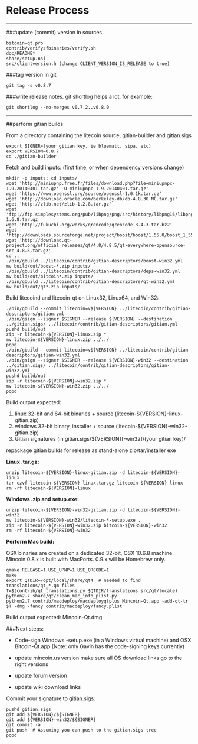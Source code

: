 Release Process
====================

* * *

###update (commit) version in sources


	bitcoin-qt.pro
	contrib/verifysfbinaries/verify.sh
	doc/README*
	share/setup.nsi
	src/clientversion.h (change CLIENT_VERSION_IS_RELEASE to true)

###tag version in git

	git tag -s v0.8.7

###write release notes. git shortlog helps a lot, for example:

	git shortlog --no-merges v0.7.2..v0.8.0

* * *

##perform gitian builds

 From a directory containing the litecoin source, gitian-builder and gitian.sigs
  
	export SIGNER=(your gitian key, ie bluematt, sipa, etc)
	export VERSION=0.8.7
	cd ./gitian-builder

 Fetch and build inputs: (first time, or when dependency versions change)

	mkdir -p inputs; cd inputs/
	wget 'http://miniupnp.free.fr/files/download.php?file=miniupnpc-1.9.20140401.tar.gz' -O miniupnpc-1.9.20140401.tar.gz'
	wget 'https://www.openssl.org/source/openssl-1.0.1k.tar.gz'
	wget 'http://download.oracle.com/berkeley-db/db-4.8.30.NC.tar.gz'
	wget 'http://zlib.net/zlib-1.2.8.tar.gz'
	wget 'ftp://ftp.simplesystems.org/pub/libpng/png/src/history/libpng16/libpng-1.6.8.tar.gz'
	wget 'http://fukuchi.org/works/qrencode/qrencode-3.4.3.tar.bz2'
	wget 'http://downloads.sourceforge.net/project/boost/boost/1.55.0/boost_1_55_0.tar.bz2'
	wget 'http://download.qt-project.org/official_releases/qt/4.8/4.8.5/qt-everywhere-opensource-src-4.8.5.tar.gz'
	cd ..
	./bin/gbuild ../litecoin/contrib/gitian-descriptors/boost-win32.yml
	mv build/out/boost-*.zip inputs/
	./bin/gbuild ../litecoin/contrib/gitian-descriptors/deps-win32.yml
	mv build/out/bitcoin*.zip inputs/
	./bin/gbuild ../litecoin/contrib/gitian-descriptors/qt-win32.yml
	mv build/out/qt*.zip inputs/

 Build litecoind and litecoin-qt on Linux32, Linux64, and Win32:
  
	./bin/gbuild --commit litecoin=v${VERSION} ../litecoin/contrib/gitian-descriptors/gitian.yml
	./bin/gsign --signer $SIGNER --release ${VERSION} --destination ../gitian.sigs/ ../litecoin/contrib/gitian-descriptors/gitian.yml
	pushd build/out
	zip -r litecoin-${VERSION}-linux.zip *
	mv litecoin-${VERSION}-linux.zip ../../
	popd
	./bin/gbuild --commit litecoin=v${VERSION} ../litecoin/contrib/gitian-descriptors/gitian-win32.yml
	./bin/gsign --signer $SIGNER --release ${VERSION}-win32 --destination ../gitian.sigs/ ../litecoin/contrib/gitian-descriptors/gitian-win32.yml
	pushd build/out
	zip -r litecoin-${VERSION}-win32.zip *
	mv litecoin-${VERSION}-win32.zip ../../
	popd

  Build output expected:

  1. linux 32-bit and 64-bit binaries + source (litecoin-${VERSION}-linux-gitian.zip)
  2. windows 32-bit binary, installer + source (litecoin-${VERSION}-win32-gitian.zip)
  3. Gitian signatures (in gitian.sigs/${VERSION}[-win32]/(your gitian key)/

repackage gitian builds for release as stand-alone zip/tar/installer exe

**Linux .tar.gz:**

	unzip litecoin-${VERSION}-linux-gitian.zip -d litecoin-${VERSION}-linux
	tar czvf litecoin-${VERSION}-linux.tar.gz litecoin-${VERSION}-linux
	rm -rf litecoin-${VERSION}-linux

**Windows .zip and setup.exe:**

	unzip litecoin-${VERSION}-win32-gitian.zip -d litecoin-${VERSION}-win32
	mv litecoin-${VERSION}-win32/litecoin-*-setup.exe .
	zip -r litecoin-${VERSION}-win32.zip bitcoin-${VERSION}-win32
	rm -rf litecoin-${VERSION}-win32

**Perform Mac build:**

  OSX binaries are created on a dedicated 32-bit, OSX 10.6.8 machine.
  Mincoin 0.8.x is built with MacPorts.  0.9.x will be Homebrew only.

	qmake RELEASE=1 USE_UPNP=1 USE_QRCODE=1
	make
	export QTDIR=/opt/local/share/qt4  # needed to find translations/qt_*.qm files
	T=$(contrib/qt_translations.py $QTDIR/translations src/qt/locale)
	python2.7 share/qt/clean_mac_info_plist.py
	python2.7 contrib/macdeploy/macdeployqtplus Mincoin-Qt.app -add-qt-tr $T -dmg -fancy contrib/macdeploy/fancy.plist

 Build output expected: Mincoin-Qt.dmg

###Next steps:

* Code-sign Windows -setup.exe (in a Windows virtual machine) and
  OSX Bitcoin-Qt.app (Note: only Gavin has the code-signing keys currently)

* update mincoin.us version
  make sure all OS download links go to the right versions

* update forum version

* update wiki download links

Commit your signature to gitian.sigs:

	pushd gitian.sigs
	git add ${VERSION}/${SIGNER}
	git add ${VERSION}-win32/${SIGNER}
	git commit -a
	git push  # Assuming you can push to the gitian.sigs tree
	popd

